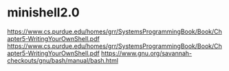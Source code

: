# minishell2.0
https://www.cs.purdue.edu/homes/grr/SystemsProgrammingBook/Book/Chapter5-WritingYourOwnShell.pdf
https://www.cs.purdue.edu/homes/grr/SystemsProgrammingBook/Book/Chapter5-WritingYourOwnShell.pdf
https://www.gnu.org/savannah-checkouts/gnu/bash/manual/bash.html
